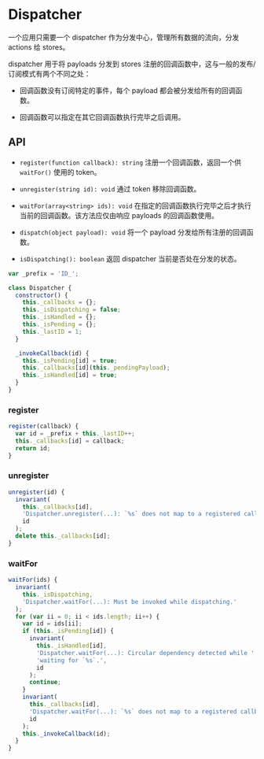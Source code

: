 # Dispatcher

一个应用只需要一个 dispatcher 作为分发中心，管理所有数据的流向，分发 actions 给 stores。

dispatcher 用于将 payloads 分发到 stores 注册的回调函数中，这与一般的发布/订阅模式有两个不同之处：

- 回调函数没有订阅特定的事件，每个 payload 都会被分发给所有的回调函数。

- 回调函数可以指定在其它回调函数执行完毕之后调用。

## API

- `register(function callback): string` 注册一个回调函数，返回一个供 `waitFor()` 使用的 token。

- `unregister(string id): void` 通过 token 移除回调函数。

- `waitFor(array<string> ids): void` 在指定的回调函数执行完毕之后才执行当前的回调函数。该方法应仅由响应 payloads 的回调函数使用。

- `dispatch(object payload): void` 将一个 payload 分发给所有注册的回调函数。

- `isDispatching(): boolean` 返回 dispatcher 当前是否处在分发的状态。

```js
var _prefix = 'ID_';

class Dispatcher {
  constructor() {
    this._callbacks = {};
    this._isDispatching = false;
    this._isHandled = {};
    this._isPending = {};
    this._lastID = 1;
  }

  _invokeCallback(id) {
    this._isPending[id] = true;
    this._callbacks[id](this._pendingPayload);
    this._isHandled[id] = true;
  }
}
```

### register

```js
register(callback) {
  var id = _prefix + this._lastID++;
  this._callbacks[id] = callback;
  return id;
}
```

### unregister

```js
unregister(id) {
  invariant(
    this._callbacks[id],
    'Dispatcher.unregister(...): `%s` does not map to a registered callback.',
    id
  );
  delete this._callbacks[id];
}
```

### waitFor

```js
waitFor(ids) {
  invariant(
    this._isDispatching,
    'Dispatcher.waitFor(...): Must be invoked while dispatching.'
  );
  for (var ii = 0; ii < ids.length; ii++) {
    var id = ids[ii];
    if (this._isPending[id]) {
      invariant(
        this._isHandled[id],
        'Dispatcher.waitFor(...): Circular dependency detected while ' +
        'waiting for `%s`.',
        id
      );
      continue;
    }
    invariant(
      this._callbacks[id],
      'Dispatcher.waitFor(...): `%s` does not map to a registered callback.',
      id
    );
    this._invokeCallback(id);
  }
}
```
